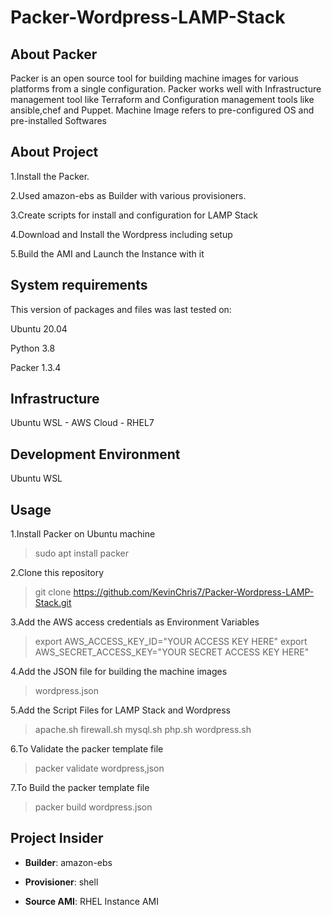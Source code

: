 # **Packer-Wordpress-LAMP-Stack**

## **About Packer**

Packer is an open source tool for building machine images for various platforms from a single configuration.
Packer works well with Infrastructure management tool like Terraform and Configuration management tools like ansible,chef and Puppet.
Machine Image refers to pre-configured OS and pre-installed Softwares

## **About Project**

1.Install the Packer.

2.Used amazon-ebs as Builder with various provisioners.

3.Create scripts for install and configuration for LAMP Stack

4.Download and Install the Wordpress including setup

5.Build the AMI and Launch the Instance with it

## **System requirements**

This version of packages and files was last tested on:

Ubuntu 20.04

Python 3.8

Packer 1.3.4

## **Infrastructure**

Ubuntu WSL - AWS Cloud - RHEL7

## **Development Environment**

Ubuntu WSL

## **Usage**

1.Install Packer on Ubuntu machine

> sudo apt install packer

2.Clone this repository

> git clone https://github.com/KevinChris7/Packer-Wordpress-LAMP-Stack.git

3.Add the AWS access credentials as Environment Variables

> export AWS_ACCESS_KEY_ID="YOUR ACCESS KEY HERE"
> export AWS_SECRET_ACCESS_KEY="YOUR SECRET ACCESS KEY HERE"

4.Add the JSON file for building the machine images
> wordpress.json

5.Add the Script Files for LAMP Stack and Wordpress

> apache.sh
> firewall.sh
> mysql.sh
> php.sh
> wordpress.sh

6.To Validate the packer template file

> packer validate wordpress,json

7.To Build the packer template file

> packer build wordpress.json

## **Project Insider**

- **Builder**: amazon-ebs

- **Provisioner**: shell

- **Source AMI**: RHEL Instance AMI


